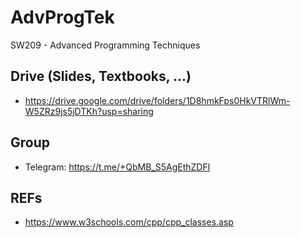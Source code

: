 # AdvProgTek
SW209 - Advanced Programming Techniques

## Drive (Slides, Textbooks, ...)
- https://drive.google.com/drive/folders/1D8hmkFps0HkVTRlWm-W5ZRz9js5jDTKh?usp=sharing  

## Group
- Telegram:  https://t.me/+QbMB_S5AgEthZDFl  

## REFs
- https://www.w3schools.com/cpp/cpp_classes.asp  
